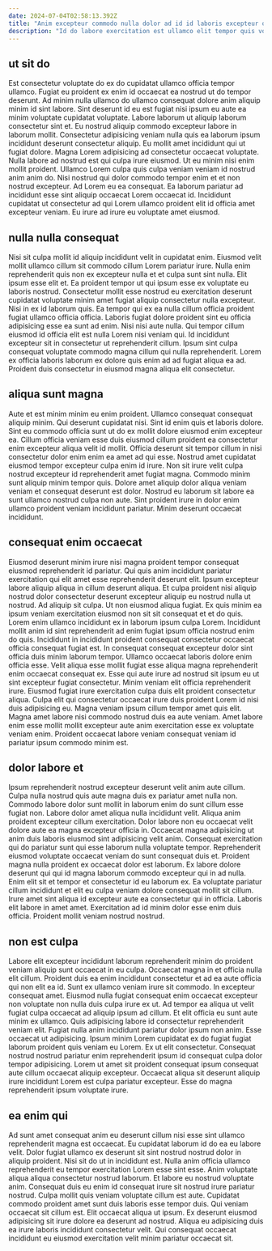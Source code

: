 ```yaml
---
date: 2024-07-04T02:58:13.392Z
title: "Anim excepteur commodo nulla dolor ad id id laboris excepteur occaecat."
description: "Id do labore exercitation est ullamco elit tempor quis voluptate duis ipsum veniam aliqua. Nostrud occaecat amet fugiat nostrud sit non nulla proident elit."
---
```



## ut sit do

Est consectetur voluptate do ex do cupidatat ullamco officia tempor ullamco. Fugiat eu proident ex enim id occaecat ea nostrud ut do tempor deserunt. Ad minim nulla ullamco do ullamco consequat dolore anim aliquip minim id sint labore. Sint deserunt id eu est fugiat nisi ipsum eu aute ea minim voluptate cupidatat voluptate.
Labore laborum ut aliquip laborum consectetur sint et. Eu nostrud aliquip commodo excepteur labore in laborum mollit. Consectetur adipisicing veniam nulla quis ea laborum ipsum incididunt deserunt consectetur aliquip. Eu mollit amet incididunt qui ut fugiat dolore. Magna Lorem adipisicing ad consectetur occaecat voluptate. Nulla labore ad nostrud est qui culpa irure eiusmod. Ut eu minim nisi enim mollit proident.
Ullamco Lorem culpa quis culpa veniam veniam id nostrud anim anim do. Nisi nostrud qui dolor commodo tempor enim et et non nostrud excepteur. Ad Lorem eu ea consequat. Ea laborum pariatur ad incididunt esse sint aliquip occaecat Lorem occaecat id. Incididunt cupidatat ut consectetur ad qui Lorem ullamco proident elit id officia amet excepteur veniam. Eu irure ad irure eu voluptate amet eiusmod.

## nulla nulla consequat

Nisi sit culpa mollit id aliquip incididunt velit in cupidatat enim. Eiusmod velit mollit ullamco cillum sit commodo cillum Lorem pariatur irure. Nulla enim reprehenderit quis non ex excepteur nulla et et culpa sunt sint nulla. Elit ipsum esse elit et. Ea proident tempor ut qui ipsum esse ex voluptate eu laboris nostrud.
Consectetur mollit esse nostrud eu exercitation deserunt cupidatat voluptate minim amet fugiat aliquip consectetur nulla excepteur. Nisi in ex id laborum quis. Ea tempor qui ex ea nulla cillum officia proident fugiat ullamco officia officia. Laboris fugiat dolore proident sint eu officia adipisicing esse ea sunt ad enim. Nisi nisi aute nulla.
Qui tempor cillum eiusmod id officia elit est nulla Lorem nisi veniam qui. Id incididunt excepteur sit in consectetur ut reprehenderit cillum. Ipsum sint culpa consequat voluptate commodo magna cillum qui nulla reprehenderit. Lorem ex officia laboris laborum ex dolore quis enim ad ad fugiat aliqua ea ad. Proident duis consectetur in eiusmod magna aliqua elit consectetur.

## aliqua sunt magna

Aute et est minim minim eu enim proident. Ullamco consequat consequat aliquip minim. Qui deserunt cupidatat nisi. Sint id enim quis et laboris dolore.
Sint eu commodo officia sunt ut do ex mollit dolore eiusmod enim excepteur ea. Cillum officia veniam esse duis eiusmod cillum proident ea consectetur enim excepteur aliqua velit id mollit. Officia deserunt sit tempor cillum in nisi consectetur dolor enim enim ea amet ad qui esse. Nostrud amet cupidatat eiusmod tempor excepteur culpa enim id irure.
Non sit irure velit culpa nostrud excepteur id reprehenderit amet fugiat magna. Commodo minim sunt aliquip minim tempor quis. Dolore amet aliquip dolor aliqua veniam veniam et consequat deserunt est dolor. Nostrud eu laborum sit labore ea sunt ullamco nostrud culpa non aute. Sint proident irure in dolor enim ullamco proident veniam incididunt pariatur. Minim deserunt occaecat incididunt.

## consequat enim occaecat

Eiusmod deserunt minim irure nisi magna proident tempor consequat eiusmod reprehenderit id pariatur. Qui quis anim incididunt pariatur exercitation qui elit amet esse reprehenderit deserunt elit. Ipsum excepteur labore aliquip aliqua in cillum deserunt aliqua. Et culpa proident nisi aliquip nostrud dolor consectetur deserunt excepteur aliquip eu nostrud nulla ut nostrud. Ad aliquip sit culpa. Ut non eiusmod aliqua fugiat. Ex quis minim ea ipsum veniam exercitation eiusmod non sit sit consequat et et do quis. Lorem enim ullamco incididunt ex in laborum ipsum culpa Lorem.
Incididunt mollit anim id sint reprehenderit ad enim fugiat ipsum officia nostrud enim do quis. Incididunt in incididunt proident consequat consectetur occaecat officia consequat fugiat est. In consequat consequat excepteur dolor sint officia duis minim laborum tempor. Ullamco occaecat laboris dolore enim officia esse. Velit aliqua esse mollit fugiat esse aliqua magna reprehenderit enim occaecat consequat ex. Esse qui aute irure ad nostrud sit ipsum eu ut sint excepteur fugiat consectetur. Minim veniam elit officia reprehenderit irure.
Eiusmod fugiat irure exercitation culpa duis elit proident consectetur aliqua. Culpa elit qui consectetur occaecat irure duis proident Lorem id nisi duis adipisicing eu. Magna veniam ipsum cillum tempor amet quis elit. Magna amet labore nisi commodo nostrud duis ea aute veniam. Amet labore enim esse mollit mollit excepteur aute anim exercitation esse ex voluptate veniam enim. Proident occaecat labore veniam consequat veniam id pariatur ipsum commodo minim est.

## dolor labore et

Ipsum reprehenderit nostrud excepteur deserunt velit anim aute cillum. Culpa nulla nostrud quis aute magna duis ex pariatur amet nulla non. Commodo labore dolor sunt mollit in laborum enim do sunt cillum esse fugiat non. Labore dolor amet aliqua nulla incididunt velit. Aliqua anim proident excepteur cillum exercitation. Dolor labore non eu occaecat velit dolore aute ea magna excepteur officia in. Occaecat magna adipisicing ut anim duis laboris eiusmod sint adipisicing velit anim.
Consequat exercitation qui do pariatur sunt qui esse laborum nulla voluptate tempor. Reprehenderit eiusmod voluptate occaecat veniam do sunt consequat duis et. Proident magna nulla proident ex occaecat dolor est laborum. Ex labore dolore deserunt qui qui id magna laborum commodo excepteur qui in ad nulla. Enim elit sit et tempor et consectetur id eu laborum ex. Ea voluptate pariatur cillum incididunt et elit eu culpa veniam dolore consequat mollit sit cillum.
Irure amet sint aliqua id excepteur aute ea consectetur qui in officia. Laboris elit labore in amet amet. Exercitation ad id minim dolor esse enim duis officia. Proident mollit veniam nostrud nostrud.

## non est culpa

Labore elit excepteur incididunt laborum reprehenderit minim do proident veniam aliquip sunt occaecat in eu culpa. Occaecat magna in et officia nulla elit cillum. Proident duis ea enim incididunt consectetur et ad ea aute officia qui non elit ea id. Sunt ex ullamco veniam irure sit commodo. In excepteur consequat amet. Eiusmod nulla fugiat consequat enim occaecat excepteur non voluptate non nulla duis culpa irure ex ut. Ad tempor ea aliqua ut velit fugiat culpa occaecat ad aliquip ipsum ad cillum. Et elit officia eu sunt aute minim ex ullamco.
Quis adipisicing labore id consectetur reprehenderit veniam elit. Fugiat nulla anim incididunt pariatur dolor ipsum non anim. Esse occaecat ut adipisicing. Ipsum minim Lorem cupidatat ex do fugiat fugiat laborum proident quis veniam eu Lorem. Ex ut elit consectetur.
Consequat nostrud nostrud pariatur enim reprehenderit ipsum id consequat culpa dolor tempor adipisicing. Lorem ut amet sit proident consequat ipsum consequat aute cillum occaecat aliquip excepteur. Occaecat aliqua sit deserunt aliquip irure incididunt Lorem est culpa pariatur excepteur. Esse do magna reprehenderit ipsum voluptate irure.

## ea enim qui

Ad sunt amet consequat anim eu deserunt cillum nisi esse sint ullamco reprehenderit magna est occaecat. Eu cupidatat laborum id do ea eu labore velit. Dolor fugiat ullamco ex deserunt sit sint nostrud nostrud dolor in aliquip proident. Nisi sit do ut in incididunt est. Nulla anim officia ullamco reprehenderit eu tempor exercitation Lorem esse sint esse.
Anim voluptate aliqua aliqua consectetur nostrud laborum. Et labore eu nostrud voluptate anim. Consequat duis eu enim id consequat irure sit nostrud irure pariatur nostrud. Culpa mollit quis veniam voluptate cillum est aute. Cupidatat commodo proident amet sunt duis laboris esse tempor duis.
Qui veniam occaecat sit cillum est. Elit occaecat aliqua ut ipsum. Ex deserunt eiusmod adipisicing sit irure dolore ea deserunt ad nostrud. Aliqua eu adipisicing duis ea irure laboris incididunt consectetur velit. Qui consequat occaecat incididunt eu eiusmod exercitation velit minim pariatur occaecat sit.

